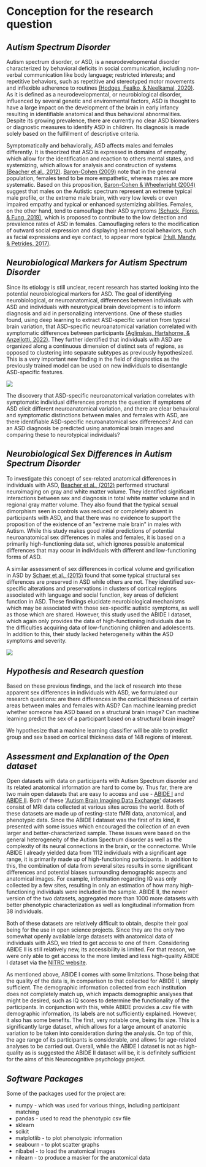 # Conception for the research question


## *Autism Spectrum Disorder*
Autism spectrum disorder, or ASD, is a neurodevelopmental disorder characterized by behavioral deficits in social communication, including non-verbal communication like body language; restricted interests; and repetitive behaviors, such as repetitive and stereotyped motor movements and inflexible adherence to routines [(Hodges, Fealko, & Neelkamal, 2020)](https://www.ncbi.nlm.nih.gov/pmc/articles/PMC7082249/). As it is defined as a neurodevelopmental, or neurobiological disorder, influenced by several genetic and environmental factors, ASD is thought to have a large impact on the development of the brain in early infancy resulting in identifiable anatomical and thus behavioral abnormalities. Despite its growing prevalence, there are currently no clear ASD biomarkers or diagnostic measures to identify ASD in children. Its diagnosis is made solely based on the fulfillment of descriptive criteria.


Symptomatically and behaviorally, ASD affects males and females differently. It is theorized that ASD is expressed in domains of empathy, which allow for the identification and reaction to others mental states, and systemizing, which allows for analysis and construction of systems [(Beacher et al., 2012)](http://www.ajnr.org/lookup/doi/10.3174/ajnr.A2880). [Baron-Cohen (2009)](https://pubmed.ncbi.nlm.nih.gov/19338503/) note that in the general population, females tend to be more empathetic, whereas males are more systematic. Based on this proposition, [Baron-Cohen & Wheelwright (2004)](https://pubmed.ncbi.nlm.nih.gov/15162935/) suggest that males on the Autistic spectrum represent an extreme typical male profile, or the extreme male brain, with very low levels or even impaired empathy and typical or enhanced systemizing abilities. Females, on the other hand, tend to camouflage their ASD symptoms [(Schuck, Flores, & Fung, 2019)](https://www.ncbi.nlm.nih.gov/pmc/articles/PMC6753236/), which is proposed to contribute to the low detection and prevalence rates of ASD in females. Camouflaging refers to the modification of outward social expression and displaying learned social behaviors, such as facial expressions and eye contact, to appear more typical [(Hull, Mandy, & Petrides, 2017)](https://journals.sagepub.com/doi/10.1177/1362361316669087).


## *Neurobiological Markers for Autism Spectrum Disorder*
Since its etiology is still unclear, recent research has started looking into the potential neurobiological markers for ASD. The goal of identifying neurobiological, or neuroanatomical, differences between individuals with ASD and individuals with neurotypical brain development is to inform diagnosis and aid in personalizing interventions. One of these studies found, using deep learning to extract ASD-specific variation from typical brain variation, that ASD-specific neuroanatomical variation correlated with symptomatic differences between participants [(Aglinskas, Hartshorne, & Anzellotti, 2022)](https://www.science.org/doi/10.1126/science.abm2461). They further identified that individuals with ASD are organized along a continuous dimension of distinct sets of regions, as opposed to clustering into separate subtypes as previously hypothesized. This is a very important new finding in the field of diagnostics as the previously trained model can be used on new individuals to disentangle ASD-specific features.


![](zotero_1.png)


The discovery that ASD-specific neuroanatomical variation correlates with symptomatic individual differences prompts the question: if symptoms of ASD elicit different neuroanatomical variation, and there are clear behavioral and symptomatic distinctions between males and females with ASD, are there identifiable ASD-specific neuroanatomical sex differences? And can an ASD diagnosis be predicted using anatomical brain images and comparing these to neurotypical individuals?


## *Neurobiological Sex Differences in Autism Spectrum Disorder*
To investigate this concept of sex-related anatomical differences in individuals with ASD, [Beacher et al., (2012)](http://www.ajnr.org/lookup/doi/10.3174/ajnr.A2880) performed structural neuroimaging on gray and white matter volume. They identified significant interactions between sex and diagnosis in total white matter volume and in regional gray matter volume. They also found that the typical sexual dimorphism seen in controls was reduced or completely absent in participants with ASD, and that there was no evidence to support the proposition of the existence of an "extreme male brain" in males with Autism. While this study makes good initial predictions of potential neuroanatomical sex differences in males and females, it is based on a primarily high-functioning data set, which ignores possible anatomical differences that may occur in individuals with different and low-functioning forms of ASD. 


A similar assessment of sex differences in cortical volume and gyrification in ASD by [Schaer et al., (2015)](https://doi.org/10.1186/s13229-015-0035-y) found that some typical structural sex differences are preserved in ASD while others are not. They identified sex-specific alterations and preservations in clusters of cortical regions associated with language and social function, key areas of deficient function in ASD. These findings elucidate neurobiological mechanisms which may be associated with those sex-specific autistic symptoms, as well as those which are shared. However, this study used the ABIDE I dataset, which again only provides the data of high-functioning individuals due to the difficulties acquiring data of low-functioning children and adolescents. In addition to this, their study lacked heterogeneity within the ASD symptoms and severity.


![](zotero_2.png)


## *Hypothesis and Research question*  
Based on these previous findings, and the lack of research into these apparent sex differences in individuals with ASD, we formulated our research questions: are there differences in the cortical thickness of certain areas between males and females with ASD? Can machine learning predict whether someone has ASD based on a structural brain image? Can machine learning predict the sex of a participant based on a structural brain image?


We hypothesize that a machine learning classifier will be able to predict group and sex based on cortical thickness data of 148 regions of interest.


## *Assessment and Explanation of the Open dataset*
Open datasets with data on participants with Autism Spectrum disorder and its related anatomical information are hard to come by. Thus far, there are two main open datasets that are easy to access and use - [ABIDE I](http://fcon_1000.projects.nitrc.org/indi/abide/abide_I.html) and [ABIDE II](http://fcon_1000.projects.nitrc.org/indi/abide/abide_II.html). Both of these ['Autism Brain Imaging Data Exchange'](http://fcon_1000.projects.nitrc.org/indi/abide/) datasets consist of MRI data collected at various sites across the world. Both of these datasets are made up of resting-state fMRI data, anatomical, and phenotypic data. Since the ABIDE I dataset was the first of its kind, it presented with some issues which encouraged the collection of an even larger and better-characterized sample. These issues were based on the general heterogeneity of the Autism Spectrum disorder as well as the complexity of its neural connections in the brain, or the connectome. While ABIDE I already yielded data from 1112 individuals with a significant age range, it is primarily made up of high-functioning participants. In addition to this, the combination of data from several sites results in some significant differences and potential biases surrounding demographic aspects and anatomical images. For example, information regarding IQ was only collected by a few sites, resulting in only an estimation of how many high-functioning individuals were included in the sample. ABIDE II, the newer version of the two datasets, aggregated more than 1000 more datasets with better phenotypic characterization as well as longitudinal information from 38 individuals.


Both of these datasets are relatively difficult to obtain, despite their goal being for the use in open science projects. Since they are the only two somewhat openly available large datasets with anatomical data of individuals with ASD, we tried to get access to one of them. Considering ABIDE II is still relatively new, its accessibility is limited. For that reason, we were only able to get access to the more limited and less high-quality ABIDE I dataset via the [NITRC website](https://www.nitrc.org/projects/fcon_1000/?feedback=Your%20request%20has%20been%20submitted.).


As mentioned above, ABIDE I comes with some limitations. Those being that the quality of the data is, in comparison to that collected for ABIDE II, simply sufficient. The demographic information collected from each institution does not completely match up, which impacts demographic analyses that might be desired, such as IQ scores to determine the functionality of the participants. In conjunction with this, while ABIDE provides a .csv file with demographic information, its labels are not sufficiently explained. However, it also has some benefits. The first, very notable one, being its size. This is a significantly large dataset, which allows for a large amount of anatomic variation to be taken into consideration during the analysis. On top of this, the age range of its participants is considerable, and allows for age-related analyses to be carried out. Overall, while the ABIDE I dataset is not as high-quality as is suggested the ABIDE II dataset will be, it is definitely sufficient for the aims of this Neurocognitive psychology project.


## *Software Packages*
Some of the packages used for the project are:
- numpy - which was used for various things, including participant matching
- pandas - used to read the phenotypic csv file
- sklearn
- scikit
- matplotlib - to plot phenotypic information
- seabourn - to plot scatter graphs
- nibabel - to load the anatomical images
- nilearn - to produce a masker for the anatomical data